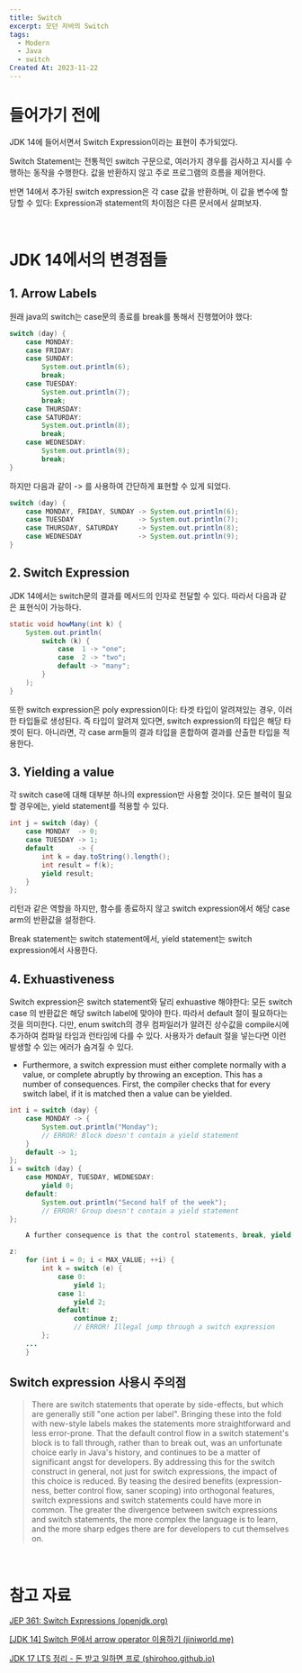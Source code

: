 ```yaml
---
title: Switch
excerpt: 모던 자바의 Switch
tags:
  - Modern
  - Java
  - switch
Created At: 2023-11-22
---
```

# 들어가기 전에

JDK 14에 들어서면서 Switch Expression이라는 표현이 추가되었다.

Switch Statement는 전통적인 switch 구문으로, 여러가지 경우를 검사하고 지시를 수행하는 동작을 수행한다. 값을 반환하지 않고 주로 프로그램의 흐름을 제어한다.

반면 14에서 추가된 switch expression은 각 case 값을 반환하며, 이 값을 변수에 할당할 수 있다: Expression과 statement의 차이점은 다른 문서에서 살펴보자.

<br>

# JDK 14에서의 변경점들
## 1. Arrow Labels

원래 java의 switch는 case문의 종료를 break를 통해서 진행했어야 했다:

```java
switch (day) {
    case MONDAY:
    case FRIDAY:
    case SUNDAY:
        System.out.println(6);
        break;
    case TUESDAY:
        System.out.println(7);
        break;
    case THURSDAY:
    case SATURDAY:
        System.out.println(8);
        break;
    case WEDNESDAY:
        System.out.println(9);
        break;
}
```

하지만 다음과 같이 -> 를 사용하여 간단하게 표현할 수 있게 되었다.

```java
switch (day) {
    case MONDAY, FRIDAY, SUNDAY -> System.out.println(6);
    case TUESDAY                -> System.out.println(7);
    case THURSDAY, SATURDAY     -> System.out.println(8);
    case WEDNESDAY              -> System.out.println(9);
}
```
 
## 2. Switch Expression

JDK 14에서는 switch문의 결과를 메서드의 인자로 전달할 수 있다. 따라서 다음과 같은 표현식이 가능하다.

```java
static void howMany(int k) {
    System.out.println(
        switch (k) {
            case  1 -> "one";
            case  2 -> "two";
            default -> "many";
        }
    );
}
```

또한 switch expression은 poly expression이다: 타겟 타입이 알려져있는 경우, 이러한 타입들로 생성된다. 즉 타입이 알려져 있다면, switch expression의 타입은 해당 타겟이 된다. 아니라면, 각 case arm들의 결과 타입을 혼합하여 결과를 산출한 타입을 적용한다.

## 3. Yielding a value

각 switch case에 대해 대부분 하나의  expression만 사용할 것이다. 모든 블럭이 필요할 경우에는, yield statement를 적용할 수 있다.

```java
int j = switch (day) {
    case MONDAY  -> 0;
    case TUESDAY -> 1;
    default      -> {
        int k = day.toString().length();
        int result = f(k);
        yield result;
    }
};
```

리턴과 같은 역할을 하지만, 함수를 종료하지 않고 switch expression에서 해당 case arm의 반환값을 설정한다.

Break statement는 switch statement에서, yield statement는 switch expression에서 사용한다.

 
## 4. Exhuastiveness

Switch expression은 switch statement와 달리 exhuastive 해야한다: 모든 switch case 의 반환값은 해당 switch label에 맞아야 한다. 따라서 default 절이 필요하다는 것을 의미한다. 다만, enum switch의 경우 컴파일러가 알려진 상수값을 compile시에 추가하여 컴파일 타임과 런타임에 다를 수 있다. 사용자가 default 절을 넣는다면 이런 발생할 수 있는 에러가 숨겨질 수 있다.

- Furthermore, a switch expression must either complete normally with a value, or complete abruptly by throwing an exception. This has a number of consequences. First, the compiler checks that for every switch label, if it is matched then a value can be yielded.

```java
int i = switch (day) {
    case MONDAY -> {
        System.out.println("Monday"); 
        // ERROR! Block doesn't contain a yield statement
    }
    default -> 1;
};
i = switch (day) {
    case MONDAY, TUESDAY, WEDNESDAY: 
        yield 0;
    default: 
        System.out.println("Second half of the week");
        // ERROR! Group doesn't contain a yield statement
};

    A further consequence is that the control statements, break, yield, return and continue, cannot jump through a switch expression, such as in the following:

z: 
    for (int i = 0; i < MAX_VALUE; ++i) {
        int k = switch (e) { 
            case 0:  
                yield 1;
            case 1:
                yield 2;
            default: 
                continue z; 
                // ERROR! Illegal jump through a switch expression 
        };
    ...
    }
```
 
## Switch expression 사용시 주의점

>There are switch statements that operate by side-effects, but which are generally still "one action per label". Bringing these into the fold with new-style labels makes the statements more straightforward and less error-prone.
>That the default control flow in a switch statement's block is to fall through, rather than to break out, was an unfortunate choice early in Java's history, and continues to be a matter of significant angst for developers. By addressing this for the switch construct in general, not just for switch expressions, the impact of this choice is reduced.
>By teasing the desired benefits (expression-ness, better control flow, saner scoping) into orthogonal features, switch expressions and switch statements could have more in common. The greater the divergence between switch expressions and switch statements, the more complex the language is to learn, and the more sharp edges there are for developers to cut themselves on.

 <br>

# 참고 자료

[JEP 361: Switch Expressions (openjdk.org)](https://openjdk.org/jeps/361)

[[JDK 14] Switch 문에서 arrow operator 이용하기 (jiniworld.me)](https://blog.jiniworld.me/161#recentComments)

[JDK 17 LTS 정리 - 돈 받고 일하면 프로 (shirohoo.github.io)](https://shirohoo.github.io/backend/java/2022-01-27-jdk17-lts/#switch-expression)